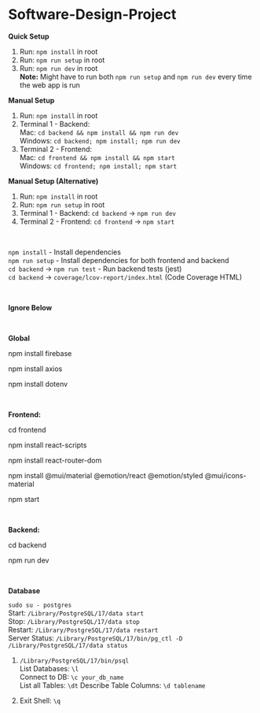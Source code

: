 # Software-Design-Project
**Quick Setup**
1. Run: `npm install` in root
2. Run: `npm run setup` in root
3. Run: `npm run dev` in root <br>
     **Note:** Might have to run both `npm run setup` and `npm run dev` every time the web app is run

**Manual Setup**
1. Run: `npm install` in root
2. Terminal 1 - Backend: 
    <br>Mac: `cd backend && npm install && npm run dev`
    <br>Windows: `cd backend; npm install; npm run dev`
3. Terminal 2 - Frontend: 
    <br>Mac: `cd frontend && npm install && npm start`
    <br>Windows: `cd frontend; npm install; npm start`

**Manual Setup (Alternative)**
1. Run: `npm install` in root
2. Run: `npm run setup` in root
3. Terminal 1 - Backend: `cd backend` -> `npm run dev`
4. Terminal 2 - Frontend: `cd frontend` -> `npm start`

<br>

`npm install` - Install dependencies 
<br>`npm run setup` - Install dependencies for both frontend and backend
<br>`cd backend` -> `npm run test` - Run backend tests (jest)
<br>`cd backend` -> `coverage/lcov-report/index.html` (Code Coverage HTML)

<br> 

**Ignore Below** 

<br> 

**Global**

npm install firebase

npm install axios

npm install dotenv

<br>

**Frontend:**

cd frontend 

npm install react-scripts

npm install react-router-dom

npm install @mui/material @emotion/react @emotion/styled @mui/icons-material

npm start

<br>

**Backend:** 

cd backend

npm run dev

<br> 

**Database**

  
`sudo su - postgres`
<br>Start: `/Library/PostgreSQL/17/data start`
<br>Stop: `/Library/PostgreSQL/17/data stop`
<br>Restart: `/Library/PostgreSQL/17/data restart`
<br>Server Status: `/Library/PostgreSQL/17/bin/pg_ctl -D /Library/PostgreSQL/17/data status`<br>

  
1. `/Library/PostgreSQL/17/bin/psql`  
List Databases: `\l`
<br>Connect to DB: `\c your_db_name`
<br>List all Tables: `\dt`
Describe Table Columns: `\d tablename`
  
2. Exit Shell: `\q`



